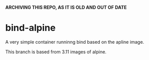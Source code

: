 __ARCHIVING THIS REPO, AS IT IS OLD AND OUT OF DATE__

# bind-alpine
A very simple container runninng bind based on the apline image.

This branch is based from 3.11 images of alpine.
